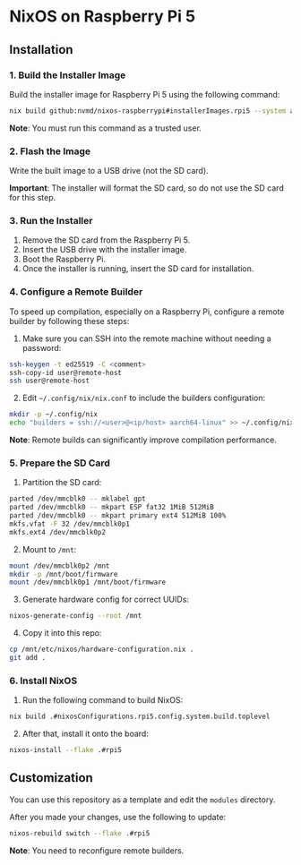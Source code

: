 # NixOS on Raspberry Pi 5

## Installation

### 1. Build the Installer Image

Build the installer image for Raspberry Pi 5 using the following command:

```bash
nix build github:nvmd/nixos-raspberrypi#installerImages.rpi5 --system aarch64-linux
```

**Note**: You must run this command as a trusted user.

### 2. Flash the Image

Write the built image to a USB drive (not the SD card).

**Important**: The installer will format the SD card, so do not use the SD card for this step.

### 3. Run the Installer

1. Remove the SD card from the Raspberry Pi 5.
2. Insert the USB drive with the installer image.
3. Boot the Raspberry Pi.
4. Once the installer is running, insert the SD card for installation.

### 4. Configure a Remote Builder

To speed up compilation, especially on a Raspberry Pi, configure a remote builder by following these steps:

1. Make sure you can SSH into the remote machine without needing a password:

```bash
ssh-keygen -t ed25519 -C <comment>
ssh-copy-id user@remote-host
ssh user@remote-host
```

2. Edit `~/.config/nix/nix.conf` to include the builders configuration:

```bash
mkdir -p ~/.config/nix
echo "builders = ssh://<user>@<ip/host> aarch64-linux" >> ~/.config/nix/nix.conf
```

**Note**: Remote builds can significantly improve compilation performance.

### 5. Prepare the SD Card

1. Partition the SD card:

```bash
parted /dev/mmcblk0 -- mklabel gpt
parted /dev/mmcblk0 -- mkpart ESP fat32 1MiB 512MiB
parted /dev/mmcblk0 -- mkpart primary ext4 512MiB 100%
mkfs.vfat -F 32 /dev/mmcblk0p1
mkfs.ext4 /dev/mmcblk0p2
```

2. Mount to `/mnt`:

```bash
mount /dev/mmcblk0p2 /mnt
mkdir -p /mnt/boot/firmware
mount /dev/mmcblk0p1 /mnt/boot/firmware
```

3. Generate hardware config for correct UUIDs:

```bash
nixos-generate-config --root /mnt
```

4. Copy it into this repo:

```bash
cp /mnt/etc/nixos/hardware-configuration.nix .
git add .
```

### 6. Install NixOS

1. Run the following command to build NixOS:

```bash
nix build .#nixosConfigurations.rpi5.config.system.build.toplevel
```

2. After that, install it onto the board:

```bash
nixos-install --flake .#rpi5
```

## Customization

You can use this repository as a template and edit the `modules` directory.

After you made your changes, use the following to update:

```bash
nixos-rebuild switch --flake .#rpi5
```

**Note**: You need to reconfigure remote builders.
